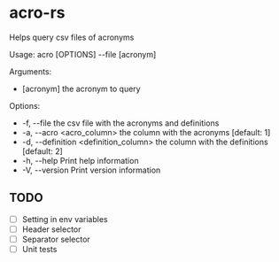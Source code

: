 # acro-rs
Helps query csv files of acronyms

Usage: acro [OPTIONS] --file <file> [acronym]

Arguments:  
- [acronym]  the acronym to query

Options:  
  - -f, --file <file>                     the csv file with the acronyms and definitions  
  - -a, --acro <acro_column>              the column with the acronyms [default: 1]  
  - -d, --definition <definition_column>  the column with the definitions [default: 2]  
  - -h, --help                            Print help information  
  - -V, --version                         Print version information  

## TODO
- [ ] Setting in env variables
- [ ] Header selector
- [ ] Separator selector
- [ ] Unit tests
